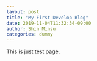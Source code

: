 ```yaml
---
layout: post
title: "My First Develop Blog"
date: 2019-11-04T11:32:34-09:00
author: Shin Minsu
categories: dummy
---
```


This is just test page.
